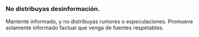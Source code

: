 ### No distribuyas desinformación.

Mantente informado, y no distribuyas rumores o especulaciones. Promueve solamente informado factual que venga de fuentes respetables.
